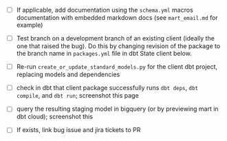- [ ] If applicable, add documentation using the `schema.yml` macros documentation with embedded markdown docs (see `mart_email.md` for example) 

- [ ] Test branch on a development branch of an existing client (ideally the one that raised the bug). Do this by changing revision of the package to the branch name in `packages.yml` file in dbt State client below.

- [ ] Re-run `create_or_update_standard_models.py` for the client dbt project, replacing models and dependencies

- [ ] check in dbt that client package successfully runs `dbt deps`, `dbt compile`, and `dbt run`; screenshot this page

- [ ] query the resulting staging model in bigquery (or by previewing mart in dbt cloud); screenshot this

- [ ] If exists, link bug issue and jira tickets to PR
